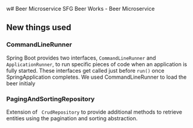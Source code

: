 w# Beer Microservice
SFG Beer Works - Beer Microservice


## New things used

### CommandLineRunner
Spring Boot provides two interfaces, `CommandLineRunner` and `ApplicationRunner`, to run specific pieces of code when an application is fully started. 
These interfaces get called just before `run()` once SpringApplication completes.
We used CommandLineRunner to load the beer initialy

### PagingAndSortingRepository
Extension of ` CrudRepository` to provide additional methods to retrieve entities using the pagination and
 sorting abstraction.

 
